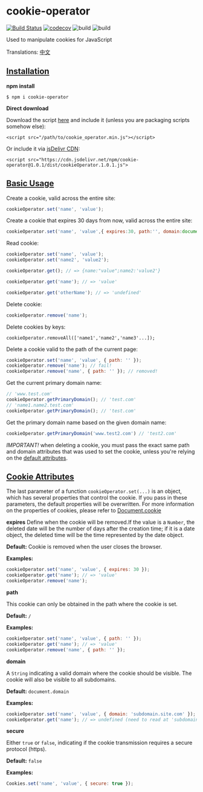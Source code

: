# cookie-operator 
[![Build Status](https://travis-ci.org/LucasGoodman/cookie-operator.svg?branch=master)](https://travis-ci.org/LucasGoodman/cookie-operator) 
[![codecov](https://codecov.io/gh/LucasGoodman/cookie-operator/branch/master/graph/badge.svg)](https://codecov.io/gh/LucasGoodman/cookie-operator) 
![build](https://img.shields.io/npm/v/cookie-operator.svg)
![build](https://img.shields.io/apm/l/vim-mode.svg)


Used to manipulate cookies for JavaScript

Translations: [中文](https://github.com/LucasGoodman/cookie-operator/blob/master/README_CN.md)

## [Installation](#Installation)
**npm install**
 ```
 $ npm i cookie-operator
 ```

**Direct download**

Download the script [here](https://cdn.jsdelivr.net/npm/cookie-operator@1.1.0/src/cookie_operator.min.js) and include it (unless you are packaging scripts somehow else):

 ```
 <script src="/path/to/cookie_operator.min.js"></script>
 ```

Or include it via [jsDelivr CDN](https://www.jsdelivr.com/package/npm/cookie-operator):

```
<script src="https://cdn.jsdelivr.net/npm/cookie-operator@1.0.1/dist/cookieOperator.1.0.1.js">
```

## [Basic Usage](#BasicUsage)

Create a cookie, valid across the entire site:

```javascript
cookieOperator.set('name', 'value');
```

Create a cookie that expires 30 days from now, valid across the entire site:

```javascript
cookieOperator.set('name', 'value',{ expires:30, path:'', domain:document.domain});
```

Read cookie:

```javascript
cookieOperator.set('name', 'value');
cookieOperator.set('name2', 'value2');

cookieOperator.get(); // => {name:"value";name2:'value2'}
```

```javascript
cookieOperator.get('name'); // => 'value'
```

```javascript
cookieOperator.get('otherName'); // => 'undefined'
```

Delete cookie:

```javascript
cookieOperator.remove('name'); 
```

Delete cookies by keys:

```
cookieOperator.removeAll(['name1','name2','name3'...]); 
```

Delete a cookie valid to the path of the current page:

```javascript
cookieOperator.set('name', 'value', { path: '' });
cookieOperator.remove('name'); // fail!
cookieOperator.remove('name', { path: '' }); // removed!
```

Get the current primary domain name:
```javascript
// 'www.test.com'
cookieOperator.getPrimaryDomain(); // 'test.com'
// 'name1.name2.test.com'
cookieOperator.getPrimaryDomain(); // 'test.com'
```

Get the primary domain name based on the given domain name:
```javascript
cookieOperator.getPrimaryDomain('www.test2.com') // 'test2.com'
```


*IMPORTANT!* when deleting a cookie, you must pass the exact same path and domain attributes that was used to set the cookie, unless you're relying on the  [default attributes](#CookieAttributes).

## [Cookie Attributes](#CookieAttributes)


The last parameter of a function `cookieOperator.set(...)` is an object, which has several properties that control the cookie.
If you pass in these parameters, the default properties will be overwritten.
For more information on the properties of cookies, please refer to [Document.cookie](https://developer.mozilla.org/en-US/docs/Web/API/Document/cookie) 


**expires**
Define when the cookie will be removed.If the value is a `Number`, the deleted date will be the number of days after the creation time; if it is a date object, the deleted time will be the time represented by the date object.

**Default:** Cookie is removed when the user closes the browser.

**Examples:**
```javascript
cookieOperator.set('name', 'value', { expires: 30 });
cookieOperator.get('name'); // => 'value'
cookieOperator.remove('name');
```

**path**

This cookie can only be obtained in the path where the cookie is set.

**Default:** `/`

**Examples:**
```javascript
cookieOperator.set('name', 'value', { path: '' });
cookieOperator.get('name'); // => 'value'
cookieOperator.remove('name', { path: '' });
```

**domain**

A `String` indicating a valid domain where the cookie should be visible. The cookie will also be visible to all subdomains.

**Default:** `document.domain`

**Examples:**
```javascript
cookieOperator.set('name', 'value', { domain: 'subdomain.site.com' });
cookieOperator.get('name'); // => undefined (need to read at 'subdomain.site.com')
```

**secure**

Either `true` or `false`, indicating if the cookie transmission requires a secure protocol (https).

**Default:** `false`

**Examples:**
```javascript
Cookies.set('name', 'value', { secure: true });
```

